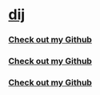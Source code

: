 # [dij]()

### [Check out my Github](https://github.com/mrjones91)

### [Check out my Github](https://github.com/mrjones91)

### [Check out my Github](https://github.com/mrjones91)

[](https://dij.io)
<!-- <iframe src="https://drive.google.com/file/d/17rCnWSjZ4Qipv6SlcqX1aE6nWCft2UX6/preview" width="640" height="480" allow="autoplay"></iframe> -->